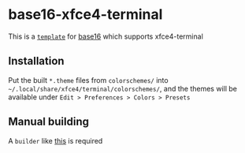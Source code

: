 # base16-xfce4-terminal

This is a [``template``](https://github.com/chriskempson/base16-templates-source) for [base16](https://github.com/chriskempson/base16) which supports xfce4-terminal

## Installation

Put the built ``*.theme`` files from ``colorschemes/`` into ``~/.local/share/xfce4/terminal/colorschemes/``, and the themes will be available under ``Edit > Preferences > Colors > Presets``

## Manual building

A ``builder`` like [this](https://github.com/chriskempson/base16-builder-php) is required
